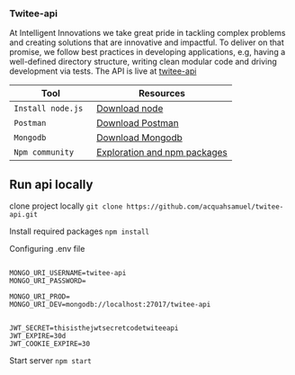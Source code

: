 ### Twitee-api

At Intelligent Innovations we take great pride in tackling complex problems and creating
solutions that are innovative and impactful. To deliver on that promise, we follow best practices
in developing applications, e.g, having a well-defined directory structure, writing clean modular
code and driving development via tests.
The API is live at [twitee-api](https://twitee-backend-api.herokuapp.com/)


| Tool | Resources |
| --- | --- |
| `Install node.js ` | [Download node ](https://nodejs.org/en/download/) |
| `Postman ` | [Download Postman ](https://www.postman.com/downloads/) |
| `Mongodb  ` |  [Download Mongodb](https://www.mongodb.com/try/download/compass) |
| `Npm community` | [Exploration and npm packages](https://www.npmjs.com/) |


## Run api locally
clone project locally 
`git clone https://github.com/acquahsamuel/twitee-api.git`


Install required packages 
`npm install`



Configuring .env file 
```.env

MONGO_URI_USERNAME=twitee-api
MONGO_URI_PASSWORD=

MONGO_URI_PROD=
MONGO_URI_DEV=mongodb://localhost:27017/twitee-api


JWT_SECRET=thisisthejwtsecretcodetwiteeapi
JWT_EXPIRE=30d
JWT_COOKIE_EXPIRE=30

```


Start server
`npm start`

